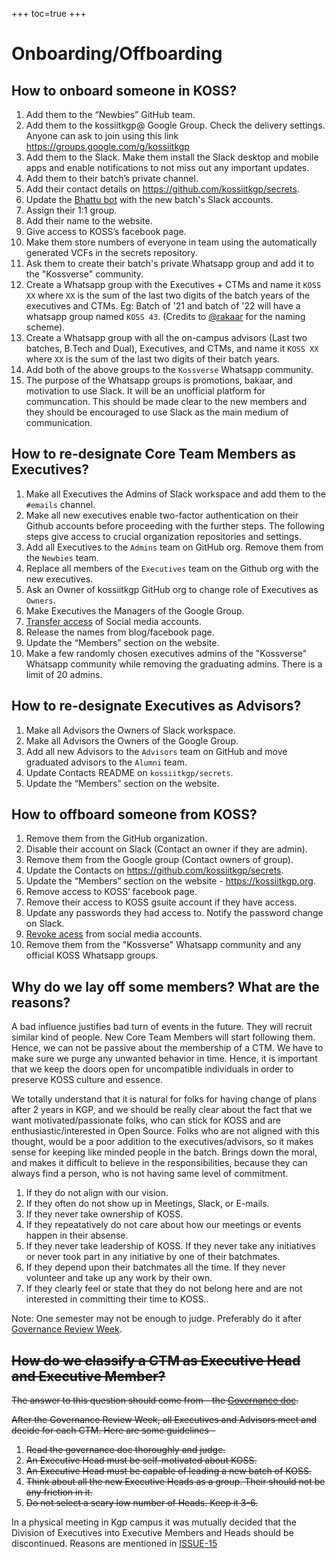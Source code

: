 +++
toc=true
+++

# Onboarding/Offboarding

## How to onboard someone in KOSS?
1. Add them to the “Newbies” GitHub team.
1. Add them to the kossiitkgp@ Google Group. Check the delivery settings. Anyone can ask to join using this link https://groups.google.com/g/kossiitkgp
1. Add them to the Slack. Make them install the Slack desktop and mobile apps and enable notifications to not miss out any important updates.
1. Add them to their batch’s private channel.
1. Add their contact details on https://github.com/kossiitkgp/secrets.
1. Update the [Bhattu bot](https://github.com/kossiitkgp/bhattu) with the new batch's Slack accounts.
1. Assign their 1:1 group.
1. Add their name to the website.
1. Give access to KOSS’s facebook page.
1. Make them store numbers of everyone in team using the automatically generated VCFs in the secrets repository.
1. Ask them to create their batch's private Whatsapp group and add it to the "Kossverse" community. 
1. Create a Whatsapp group with the Executives + CTMs and name it `KOSS XX` where `XX` is the sum of the last two digits of the batch years of the executives and CTMs. Eg: Batch of '21 and batch of '22 will have a whatsapp group named `KOSS 43`. (Credits to [@rakaar](https://github.com/rakaar) for the naming scheme).
1. Create a Whatsapp group with all the on-campus advisors (Last two batches, B.Tech and Dual), Executives, and CTMs, and name it `KOSS XX` where `XX` is the sum of the last two digits of their batch years.
1. Add both of the above groups to the `Kossverse` Whatsapp community.
1. The purpose of the Whatsapp groups is promotions, bakaar, and motivation to use Slack. It will be an unofficial platform for communcation. This should be made clear to the new members and they should be encouraged to use Slack as the main medium of communication.

## How to re-designate Core Team Members as Executives?
1. Make all Executives the Admins of Slack workspace and add them to the `#emails` channel. 
1. Make all new executives enable two-factor authentication on their Github accounts before proceeding with the further steps. The following steps give access to crucial organization repositories and settings.
1. Add all Executives to the `Admins` team on GitHub org. Remove them from the `Newbies` team.
1. Replace all members of the `Executives` team on the Github org with the new executives.
1. Ask an Owner of kossiitkgp GitHub org to change role of Executives as `Owners`.
1. Make Executives the Managers of the Google Group.
1. [Transfer access](./socials.md#transferring-access) of Social media accounts.
1. Release the names from blog/facebook page.
1. Update the “Members” section on the website.
1. Make a few randomly chosen executives admins of the "Kossverse" Whatsapp community while removing the graduating admins. There is a limit of 20 admins.

## How to re-designate Executives as Advisors?
1. Make all Advisors the Owners of Slack workspace.
1. Make all Advisors the Owners of the Google Group.
1. Add all new Advisors to the `Advisors` team on GitHub and move graduated advisors to the `Alumni` team. 
1. Update Contacts README on `kossiitkgp/secrets`.
1. Update the “Members” section on the website.

## How to offboard someone from KOSS?
1. Remove them from the GitHub organization.
1. Disable their account on Slack (Contact an owner if they are admin).
1. Remove them from the Google group (Contact owners of group).
1. Update the Contacts on https://github.com/kossiitkgp/secrets.
1. Update the “Members” section on the website - https://kossiitkgp.org.
1. Remove access to KOSS’ facebook page.
1. Remove their access to KOSS gsuite account if they have access.
1. Update any passwords they had access to. Notify the password change on Slack.
1. [Revoke acess](./socials.md#revoking-access-for-offboarding) from social media accounts.
1. Remove them from the "Kossverse" Whatsapp community and any official KOSS Whatsapp groups.

## Why do we lay off some members? What are the reasons?

A bad influence justifies bad turn of events in the future. They will recruit similar kind of people. New Core Team Members will start following them. Hence, we can not be passive about the membership of a CTM. We have to make sure we purge any unwanted behavior in time. Hence, it is important that we keep the doors open for uncompatible individuals in order to preserve KOSS culture and essence.

We totally understand that it is natural for folks for having change of plans after 2 years in KGP, and we should be really clear about the fact that we want motivated/passionate folks, who can stick for KOSS and are enthusiastic/interested in Open Source. Folks who are not aligned with this thought, would be a poor addition to the executives/advisors, so it makes sense for keeping like minded people in the batch. Brings down the moral, and makes it difficult to believe in the responsibilities, because they can always find a person, who is not having same level of commitment.

1. If they do not align with our vision.
1. If they often do not show up in Meetings, Slack, or E-mails.
1. If they never take ownership of KOSS.
1. If they repeatatively do not care about how our meetings or events happen in their absense.
1. If they never take leadership of KOSS. If they never take any initiatives or never took part in any initiative by one of their batchmates.
1. If they depend upon their batchmates all the time. If they never volunteer and take up any work by their own.
1. If they clearly feel or state that they do not belong here and are not interested in committing their time to KOSS..

Note: One semester may not be enough to judge. Preferably do it after [Governance Review Week](/community/governance-review-week.md).

## ~~How do we classify a CTM as Executive Head and Executive Member?~~

~~The answer to this question should come from - the [Governance doc](/community/governance.md).~~

~~After the Governance Review Week, all Executives and Advisors meet and decide for each CTM. Here are some guidelines -~~

1. ~~Read the governance doc thoroughly and judge.~~
1. ~~An Executive Head must be self-motivated about KOSS.~~
1. ~~An Executive Head must be capable of leading a new batch of KOSS.~~
1. ~~Think about all the new Executive Heads as a group. Their should not be any friction in it.~~
1. ~~Do not select a scary low number of Heads. Keep it 3-6.~~

In a physical meeting in Kgp campus it was mutually decided that the Division of Executives into Executive Members and Heads should be discontinued. Reasons are mentioned in [ISSUE-15](https://github.com/kossiitkgp/docs/issues/15)
